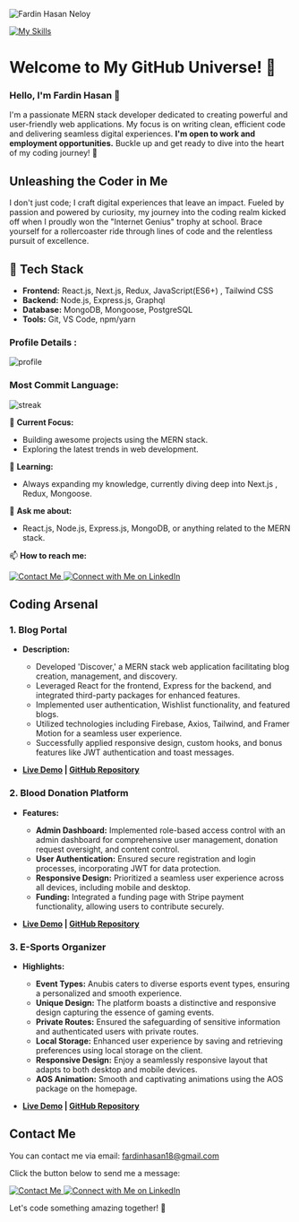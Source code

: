 ![Fardin Hasan Neloy](https://i.ibb.co/R6xcP9v/Fardin-Hasan-Neloy.png)

[![My Skills](https://skillicons.dev/icons?i=html,css,js,react,tailwind,nodejs,mui,next,redux,mongodb,firebase,express,git,github,postman)](https://skillicons.dev)


# Welcome to My GitHub Universe! 👊

### Hello, I'm Fardin Hasan 👋

I'm a passionate MERN stack developer dedicated to creating powerful and user-friendly web applications. My focus is on writing clean, efficient code and delivering seamless digital experiences. <b> I'm open to work and employment opportunities.</b> Buckle up and get ready to dive into the heart of my coding journey! 🚀

## Unleashing the Coder in Me

I don't just code; I craft digital experiences that leave an impact. Fueled by passion and powered by curiosity, my journey into the coding realm kicked off when I proudly won the "Internet Genius" trophy at school. Brace yourself for a rollercoaster ride through lines of code and the relentless pursuit of excellence.

## 🚀 Tech Stack

- **Frontend:** React.js, Next.js, Redux, JavaScript(ES6+) , Tailwind CSS
- **Backend:** Node.js, Express.js, Graphql
- **Database:** MongoDB, Mongoose, PostgreSQL
- **Tools:** Git, VS Code, npm/yarn

### Profile Details : 

![profile](http://github-profile-summary-cards.vercel.app/api/cards/profile-details?username=Fardin7864&theme=default)

### Most Commit Language: 

![streak](http://github-profile-summary-cards.vercel.app/api/cards/most-commit-language?username=Fardin7864&theme=default&exclude=exclude)


🚀 **Current Focus:**
- Building awesome projects using the MERN stack.
- Exploring the latest trends in web development.

🌱 **Learning:**
- Always expanding my knowledge, currently diving deep into Next.js , Redux, Mongoose.

💬 **Ask me about:**
- React.js, Node.js, Express.js, MongoDB, or anything related to the MERN stack.

📫 **How to reach me:**

<a href="mailto:fardinhasan18@gmail.com">
  <img src="https://img.shields.io/badge/Contact%20Me-Email-blue?style=for-the-badge&logo=gmail" alt="Contact Me">
</a>
<a href="https://www.linkedin.com/in/fardinhasan" target="_blank">
  <img src="https://img.shields.io/badge/Connect%20with%20Me-LinkedIn-blue?style=for-the-badge&logo=linkedin" alt="Connect with Me on LinkedIn">
 </a>


## Coding Arsenal

### 1. Blog Portal

- **Description:**
  - Developed 'Discover,' a MERN stack web application facilitating blog creation, management, and discovery.
  - Leveraged React for the frontend, Express for the backend, and integrated third-party packages for enhanced features.
  - Implemented user authentication, Wishlist functionality, and featured blogs.
  - Utilized technologies including Firebase, Axios, Tailwind, and Framer Motion for a seamless user experience.
  - Successfully applied responsive design, custom hooks, and bonus features like JWT authentication and toast messages.

- **[Live Demo](https://blog-bloom-94414.web.app/) | [GitHub Repository](https://github.com/Fardin7864/e-portal.git)**

### 2. Blood Donation Platform

- **Features:**
  - **Admin Dashboard:** Implemented role-based access control with an admin dashboard for comprehensive user management, donation request oversight, and content control.
  - **User Authentication:** Ensured secure registration and login processes, incorporating JWT for data protection.
  - **Responsive Design:** Prioritized a seamless user experience across all devices, including mobile and desktop.
  - **Funding:** Integrated a funding page with Stripe payment functionality, allowing users to contribute securely.

- **[Live Demo](https://blood-donation-c2b2f.web.app/) | [GitHub Repository](https://github.com/Fardin7864/blood-donation-project)**

### 3. E-Sports Organizer

- **Highlights:**
  - **Event Types:** Anubis caters to diverse esports event types, ensuring a personalized and smooth experience.
  - **Unique Design:** The platform boasts a distinctive and responsive design capturing the essence of gaming events.
  - **Private Routes:** Ensured the safeguarding of sensitive information and authenticated users with private routes.
  - **Local Storage:** Enhanced user experience by saving and retrieving preferences using local storage on the client.
  - **Responsive Design:** Enjoy a seamlessly responsive layout that adapts to both desktop and mobile devices.
  - **AOS Animation:** Smooth and captivating animations using the AOS package on the homepage.

- **[Live Demo](https://esports-event.web.app/) | [GitHub Repository](https://github.com/Fardin7864/e-sports)**


## Contact Me

You can contact me via email: [fardinhasan18@gmail.com](mailto:fardinhasan18@gmail.com)

Click the button below to send me a message:

<a href="mailto:fardinhasan18@gmail.com">
  <img src="https://img.shields.io/badge/Contact%20Me-Email-blue?style=for-the-badge&logo=gmail" alt="Contact Me">
</a>
<a href="https://www.linkedin.com/in/fardinhasan" target="_blank">
  <img src="https://img.shields.io/badge/Connect%20with%20Me-LinkedIn-blue?style=for-the-badge&logo=linkedin" alt="Connect with Me on LinkedIn">
</a>


Let's code something amazing together! 🚀

